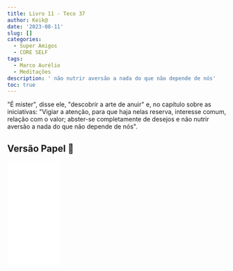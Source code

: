 ```yaml
---
title: Livro 11 - Teco 37
author: Keik@
date: '2023-08-11'
slug: []
categories:
  - Super Amigos
  - CORE SELF
tags:
  - Marco Aurélio
  - Meditações
description: ' não nutrir aversão a nada do que não depende de nós'
toc: true
---
```


"É mister", disse ele, "descobrir a arte de anuir" e, no capítulo sobre as iniciativas: "Vigiar a atenção, para que haja nelas reserva, interesse comum, relação com o valor; abster-se completamente de desejos e não nutrir aversão a nada do que não depende de nós".

## Versão Papel :book:
<iframe style="width:120px;height:240px;" marginwidth="0" marginheight="0" scrolling="no" frameborder="0" src="//ws-na.amazon-adsystem.com/widgets/q?ServiceVersion=20070822&OneJS=1&Operation=GetAdHtml&MarketPlace=BR&source=ss&ref=as_ss_li_til&ad_type=product_link&tracking_id=mundodekeika-20&language=pt_BR&marketplace=amazon&region=BR&placement=B092FVY4BB&asins=B092FVY4BB&linkId=37c5ec14221f61f811029aa88b520891&show_border=true&link_opens_in_new_window=true"></iframe>